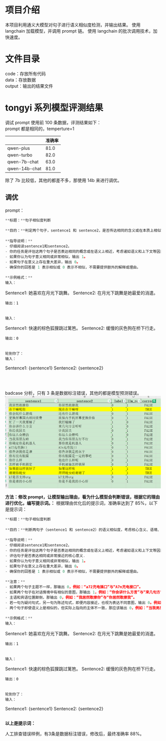 # 项目介绍
本项目利用通义大模型对句子进行语义相似度检测，并输出结果。
使用 langchain 加载模型，并调用 prompt 链。
使用 langchain 的批次调用技术，加快速度。


# 文件目录
code：存放所有代码<br>
data：存放数据<br>
output：输出的结果文件

# tongyi 系列模型评测结果
调试 prompt 使用前 100 条数据，评测结果如下：<br>
prompt 都是相同的，temperture=1

|               | 准确率  |
|---------------|------|
| qwen-plus     | 81.0 |
| qwen-turbo    | 82.0 |
| qwen-7b-chat  | 63.0 |
| qwen-14b-chat | 81.0 |

除了 7b 比较低，其他的都差不多，那使用 14b 来进行调优。


## 调优
prompt：<br>
```js
**标题：**句子相似度判断

**目的：**判定两个句子，sentence1 和 sentence2，是否传达相同的含义或在本质上相似。

**指导说明：**
- 仔细阅读sentence1和sentence2。
- 你的任务是评估这两个句子是否表达相同的概念或在语义上相近，考虑诸如语义和上下文等因素。
- 如果你认为句子意义相同或非常相似，输出 1。
- 如果句子在意义上存在重大差异，输出 0。
- 确保你的回答是 1 表示相似或 0 表示不相似，不需要提供额外的解释或理由。

**示例格式：**
输入：
```
Sentence1: 她喜欢在月光下跳舞。
Sentence2: 在月光下跳舞是她最爱的消遣。
```
输出：1


输入：
```
Sentence1: 快速的棕色狐狸跳过篱笆。
Sentence2: 缓慢的灰色狗在桥下行走。
```
输出：0


轮到你了：
输入：
```
Sentence1: {sentence1}
Sentence2: {sentence2}
```
```
<br><br>
badcase 分析，只有 3 条是数据标注错误，其他的都是模型预测错误。
![](badcase.png)

**方法：修改 prompt，让模型输出理由，看为什么模型会判断错误，根据它的理由进行优化，编写提示词。：**
根据理由优化后的提示词，准确率达到了 85%，以下是提示词：
```js
**标题：**句子相似度判断

**目的：**判断两句子（sentence1 和 sentence2）的语义相似度，考虑核心含义、语境、以及可能存在的实体型号差异。

**指导说明：**
- 仔细阅读sentence1和sentence2。
- 你的任务是评估这两个句子是否表达相同的概念或在语义上相近，考虑诸如语义和上下文等因素。
- 评估句子是否表达相同或非常接近的核心意义.
- 如果你认为句子意义相同或非常相似，输出 1。
- 如果句子在意义上存在重大差异，输出 0。
- 确保你的回答是 1 表示相似或 0 表示不相似，不需要提供额外的解释或理由。

**注意：**
- 如果两个句子主题不一样，那输出 0，例如：“a72充电插口”与“A7n充电接口”。
- 如果两个句子在对话情境中有相似的意图，那输出 1，例如：“你会讲什么方言”与“来几句方言听听”。
- 主语和宾语位置颠倒，那输出 0，例如：“我居然敢撩你”与“你居然敢撩我”。
- 若一句为疑问句式，另一句为陈述句式，即便内容接近，也视为表达不同意图，输出 0。例如，将“你是谁的小心肝”（疑问语气）与“你是不是我的小心肝”（疑问语气，尽管原说明有误，应同样视为疑问句）的情况，调整理解为对比“你是谁的小心肝”（疑问）与“你是我的小心肝”（陈述），则因语气不同，应输出 0。
- 两个句子即使语义上是相似的，但实际上指向的主体不一致，那应该输出 0，例如：“当我男朋友啦”与“我当你男朋友行不行”，第一句话是以女孩的角度，而第二句话是以男生的角度。

**示例格式：**
输入：
```
Sentence1: 她喜欢在月光下跳舞。
Sentence2: 在月光下跳舞是她最爱的消遣。
```
输出：1


输入：
```
Sentence1: 快速的棕色狐狸跳过篱笆。
Sentence2: 缓慢的灰色狗在桥下行走。
```
输出：0


轮到你了：
输入：
```
Sentence1: {sentence1}
Sentence2: {sentence2}
```
```

**以上是提示词：**<br>

人工排查错误样例，有3条是数据标注错误，修改后，最终准确率 88%。
